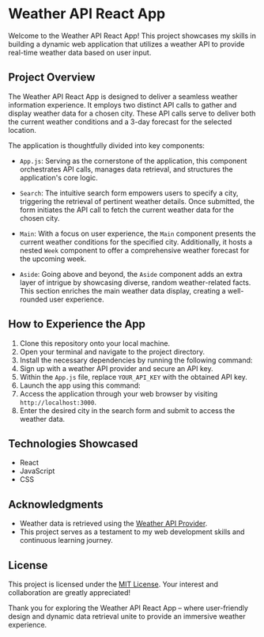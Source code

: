 # Weather API React App

Welcome to the Weather API React App! This project showcases my skills in building a dynamic web application that utilizes a weather API to provide real-time weather data based on user input.

## Project Overview

The Weather API React App is designed to deliver a seamless weather information experience. It employs two distinct API calls to gather and display weather data for a chosen city. These API calls serve to deliver both the current weather conditions and a 3-day forecast for the selected location.

The application is thoughtfully divided into key components:

- `App.js`: Serving as the cornerstone of the application, this component orchestrates API calls, manages data retrieval, and structures the application's core logic.

- `Search`: The intuitive search form empowers users to specify a city, triggering the retrieval of pertinent weather details. Once submitted, the form initiates the API call to fetch the current weather data for the chosen city.

- `Main`: With a focus on user experience, the `Main` component presents the current weather conditions for the specified city. Additionally, it hosts a nested `Week` component to offer a comprehensive weather forecast for the upcoming week.

- `Aside`: Going above and beyond, the `Aside` component adds an extra layer of intrigue by showcasing diverse, random weather-related facts. This section enriches the main weather data display, creating a well-rounded user experience.

## How to Experience the App

1. Clone this repository onto your local machine.
2. Open your terminal and navigate to the project directory.
3. Install the necessary dependencies by running the following command:
4. Sign up with a weather API provider and secure an API key.
5. Within the `App.js` file, replace `YOUR_API_KEY` with the obtained API key.
6. Launch the app using this command:
7. Access the application through your web browser by visiting `http://localhost:3000`.
8. Enter the desired city in the search form and submit to access the weather data.

## Technologies Showcased

- React
- JavaScript
- CSS

## Acknowledgments

- Weather data is retrieved using the [Weather API Provider](https://weatherapi.com/).
- This project serves as a testament to my web development skills and continuous learning journey.

## License

This project is licensed under the [MIT License](LICENSE). Your interest and collaboration are greatly appreciated!

Thank you for exploring the Weather API React App – where user-friendly design and dynamic data retrieval unite to provide an immersive weather experience.